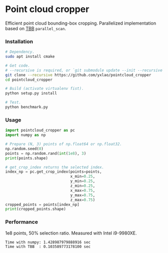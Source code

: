 # Point cloud cropper

Efficient point cloud bounding-box cropping. Parallelized implementation based
on [TBB](https://github.com/oneapi-src/oneTBB) `parallel_scan`.

### Installation

```bash
# Dependency.
sudo apt install cmake

# Get code.
# --recursive is required, or `git submodule update --init --recursive`.
git clone --recursive https://github.com/yxlao/pointcloud_cropper
cd pointcloud_cropper

# Build (activate virtualenv fist).
python setup.py install

# Test.
python benchmark.py
```

### Usage

```python
import pointcloud_cropper as pc
import numpy as np

# Prepare (N, 3) points of np.float64 or np.float32.
np.random.seed(0)
points = np.random.rand(int(1e8), 3)
print(points.shape)

# get_crop_index returns the selected index.
index_np = pc.get_crop_index(points=points,
                             x_min=0.25,
                             y_min=0.25,
                             z_min=0.25,
                             x_max=0.75,
                             y_max=0.75,
                             z_max=0.75)
cropped_points = points[index_np]
print(cropped_points.shape)
```

### Performance

1e8 points, 50% selection ratio. Measured with Intel i9-9980XE.

```txt
Time with numpy: 1.428987979888916 sec
Time with TBB  : 0.103589773178100 sec
```
